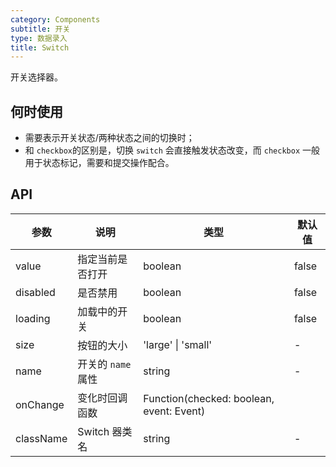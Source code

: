 ```yaml
---
category: Components
subtitle: 开关
type: 数据录入
title: Switch
---
```


开关选择器。

## 何时使用

- 需要表示开关状态/两种状态之间的切换时；
- 和 `checkbox`的区别是，切换 `switch` 会直接触发状态改变，而 `checkbox` 一般用于状态标记，需要和提交操作配合。

## API

| 参数 | 说明 | 类型 | 默认值 |
| --- | --- | --- | --- |
| value | 指定当前是否打开 | boolean | false |
| disabled | 是否禁用 | boolean | false |
| loading | 加载中的开关 | boolean | false |
| size | 按钮的大小 | 'large' \| 'small' | - |
| name | 开关的 `name` 属性 | string | - |
| onChange | 变化时回调函数 | Function(checked: boolean, event: Event) |  |
| className | Switch 器类名 | string | - |

